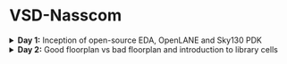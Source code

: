 # VSD-Nasscom

<details>
<summary><b>Day 1:</b>  Inception of open-source EDA, OpenLANE and Sky130 PDK </summary>   
<br>
  <details>
  <summary><b> Topic 1:</b>  Introduction to QFN-48,Package,Die,Core and IP's </summary>   
  <br>

![image](https://github.com/user-attachments/assets/58f6da45-1282-499a-89b8-46f8cf8eab01)

The highlighted one is the PROCESSOR/SOC connected along with other peripherals or interfacess .
The entire board can be describes as shown in figure 

![image](https://github.com/user-attachments/assets/ab6dfa84-ecd6-4ca8-8565-3fc9368b617b)

This consists of ADC, DAC, SRAM, UART,VCC/GND,I2C,SDRAM Chip and etc., there are there in typical ardunio board 

If , we open up on chip,it will loook like
![image](https://github.com/user-attachments/assets/e536e46e-0213-4c7d-9109-4d525ec55292)


Lets take an example of package ,QFN-48 .The QFN-48 Package has 48 pins and size of the package as 7mm 
![image](https://github.com/user-attachments/assets/4a11f75d-72b2-486f-b5d5-2a74e2a16b6b)

If we openup the chip we have various kinds of components such as Pads, Die,Core etc.,
![image](https://github.com/user-attachments/assets/17ebda03-7898-4345-a98a-0e0c32038ab8)

Pads: A component through which we can send the signals inside or outside of the chip

Die: defines the entire size of the chip

Core: the centre of the chip  where all the digital logics are placed
![image](https://github.com/user-attachments/assets/d549117d-0a4e-4e79-a238-90f2c21b5b74)

If we take an example of RISC-V,it look like
![image](https://github.com/user-attachments/assets/159f9c5a-ccee-4c9a-a7dd-edd48416946f)
typical chip consists of Pll,AD,DAC,SRAM  and these are called foundaryIPS

![image](https://github.com/user-attachments/assets/9e54cd99-66f8-4aae-9dbd-39221d95d3fe)

FoundaryIPS :Foundry IP refers to intellectual property (IP) blocks and libraries used in foundries, which are companies that manufacture integrated circuits

SOC,SPI Are called MACROS which are purely digital blocks.

In the second lecture we talk about RISC-V Instruction set ,
-------------------------------------------------------------------------------------------------------------------------------------------------------
For example , a c-program thats nedds to be run on computer or  a layout which is the interior of the chip,we need to compile into its assembly language is then converted into machine learning programm which is binary zeros and ones.

![image](https://github.com/user-attachments/assets/109e7823-ed6c-47d6-8f9d-2bfa1e961744)

The another interface which is present between RISC-V AND Layout is Hardware Description Language .We need to implement the RISC-V architecture specification using hdl .

![image](https://github.com/user-attachments/assets/bc2e283c-8d7b-4b7b-adb0-7773152b628c)

the flow starts from architecture and implemented using rtl and rtl to layout .

![image](https://github.com/user-attachments/assets/1d8db591-15a7-4578-9ff5-dc7a4d2af985)

In the third lecture disscused about flow from software applications to hardware 
----------------------------------------------------------------------------------------------------------------------------------------------------------
The software applications enter into a block called  system-software . system software converts the software application programm into binary language.
The major components of system software are operating system(os), Compiler and Assembler
![image](https://github.com/user-attachments/assets/48098144-3002-423e-886b-dae1259136ef)
The operating system is take the app and convert into assembly program and then finally into binary language program
Theoutput of the os is in the functions of C/C++/JAVA etc., these are taken by compiler and converts into Instructions .These instructions are taken by Assembler and converts into binary language.
![image](https://github.com/user-attachments/assets/5a258569-d622-4bb7-926c-9b53d76c3600)

For example
---------------------------------------------
Foa a add instruction ,the output of the assembler is the binary , we need an rtl which implements the spection for implementing the instruction set and rtl is synthesised into an netlist [digital logics],from netlist to hardware is called the physical design implementation of the netlist 
![image](https://github.com/user-attachments/assets/834c8967-a651-4436-8e69-4d1d9a55cc2d)


  </details>
   <details>
  <summary><b> Topic 2:</b> SOC Design and OpenLane </summary>   
  <br>

ASIC design
-------------
![image](https://github.com/user-attachments/assets/61403ae8-2cd5-4ebc-a0e6-abadfae676c1)

What is PDK?

PDK stands for Process Design Kit 
Collection of files used to modal a fabrication process for the EDA tools used to design an IC ;
Process Design Rules: DRC,LVS,PEX

OPEN SOURCE DIGITAL ASIC DESIGN
----------------------------------------
![image](https://github.com/user-attachments/assets/b3459d41-6d82-4ca0-ae92-1d0df95a592d)

EDA TOOLS 

![image](https://github.com/user-attachments/assets/780a31df-7d45-4c0b-9553-a1fc955032da)

ASIC DESIGN FLOW
--------------------------------------------------------------------
![image](https://github.com/user-attachments/assets/5608253d-dd07-43c0-a735-5c42315dcdfa)

Synthesis:
----------
Converts RTL to a circuit out of components from the standard cell library
![image](https://github.com/user-attachments/assets/0058cbd9-c19e-47db-93d4-62ee9318d9b8)

Floor and Power Planning: 
-------------------------
Partition the chip die between differnt system building blocks and place input output Pads 

for macroflooring there will be Dimensions ,PinLocations and Rows

![image](https://github.com/user-attachments/assets/ee0cbbf1-9dae-4466-81cb-5fb3e7022fdc)

Power Planning:
-------------
Power Networks are construcetd in terms of multiple vdd and grounds ,these are connected to all components verticall or horizantal, these are having less resistance due to these are metal surfaces
![image](https://github.com/user-attachments/assets/316123f5-a19c-4817-95f3-47f47b723a96)

Placement:
---------
![image](https://github.com/user-attachments/assets/bd510375-1d2b-4c54-96c2-07a18fa7af9a)

these are two kinds :
global:
optimum position for all cells

detailed: the positions that are obtained from global placemnt are minimally altered
![image](https://github.com/user-attachments/assets/3f379845-acba-457e-82f9-f4ac2a5c4d13)

Clock Tree Synthesis:
----------------------
![image](https://github.com/user-attachments/assets/5276c0c3-18b9-4c49-9283-e52e47b9b0e4)

Routing:
----------
![image](https://github.com/user-attachments/assets/c6b38024-af44-4c76-ae63-d4dad6b71d2f)
![image](https://github.com/user-attachments/assets/05e77ac9-a221-41d1-8a4d-14e206a572f4)

Sign-Off:
--------------
![image](https://github.com/user-attachments/assets/275975d4-411f-4196-968f-0beed460a169)

Introduction to OpenLane ASIC design Flow 
---------------------------------------------------------
![image](https://github.com/user-attachments/assets/400212be-debb-4384-98c0-cdafb4a9e878)

Fault:

![image](https://github.com/user-attachments/assets/994cd900-0423-44db-a01c-d9aceedf70e2)

OpenRoad: Used for Physical Implementation

![image](https://github.com/user-attachments/assets/9f6201e4-2f19-4960-bb5a-c2cbfd5c2bbe)

YOSYS: Used for Logic Equivalence Check [LEC]

![image](https://github.com/user-attachments/assets/f05e188d-f92a-48a7-8db1-9a51bdb33da4)

Magic:
Used for Physical Verification DRC & LVS
![image](https://github.com/user-attachments/assets/752eec12-b651-4eee-9111-86e6c1454122)



    
</details>  
   <details>
  <summary><b> Topic 3:</b> familarization to EDA Tool </summary>   
  <br>
Basic Linux Commands

## ls

**Command:** `ls [options] [directory]`
**Description:** Lists the contents of a directory. If no directory is specified, it lists the contents of the current directory.
**Options:**

* `-l`: Displays detailed information (permissions, owner, size, etc.)
* `-a`: Includes hidden files
* `-r`: Reverses the order of the listing

## pwd

**Command:** `pwd`
**Description:** Prints the full pathname of the current working directory.

## mkdir

**Command:** `mkdir [directory_name]`
**Description:** Creates a new directory with the specified `directory_name`.

## ls -ltr

**Command:** `ls -ltr`
**Description:** Lists the contents of the directory in long format (`-l`), sorted by modification time (`-t`), in reverse order (`-r`). Useful for viewing the most recently modified files at the end of the list.

## help

**Command:** `help [command]`
**Description:** Displays information about the built-in shell commands. If no command is specified, it shows a list of all available commands.

## man

**Command:** `man [command]`
**Description:** Displays the manual page for the specified command, providing detailed usage information.

## cp

**Command:** `cp [source] [destination]`
**Description:** Copies files or directories from the source to the destination.

## rm

**Command:** `rm [file]`
**Description:** Removes (deletes) the specified file or directory.

   <details>
  <summary><b> Topic 3.2 :</b> Run 'picorv32a' design synthesis using OpenLANE flow and generate necessary outputs </summary>   
  <br>
    
     Commands to Invoke the OpenLANE Flow and Perform Synthesis
     
## 1. Change to OpenLANE Directory

**Command:** `cd Desktop/work/tools/openlane_working_dir/openlane`
**Description:** Navigates to the directory where the OpenLANE flow is installed. This location contains all scripts, configuration files, and flow management utilities.

## 2. Launch OpenLANE Docker Container

**Command:** `docker`
**Description:** Starts the OpenLANE Docker container using a predefined alias. The alias sets up required volume mounts and environment variables, making it easier to access files on the host system from within the Docker container.

## 3. Start OpenLANE Interactive Mode

**Command:** `./flow.tcl -interactive`
**Description:** Launches the OpenLANE flow in interactive mode using its Tcl-based script. This mode allows users to execute each stage of the design flow manually and observe results.

## 4. Load OpenLANE Package

**Command:** `package require openlane 0.9`
**Description:** Loads the OpenLANE package (version 0.9) inside the Tcl shell. This step is necessary to access flow-specific commands.

## 5. Prepare the Design

**Command:** `prep -design picorv32a`
**Description:** Initializes and prepares the `picorv32a` design. This creates the required directory structure, copies configuration files, and sets up the environment for the selected design.

## 6. Run Synthesis

**Command:** `run_synthesis`
**Description:** Runs the synthesis step on the loaded design. The synthesis tool (typically Yosys) transforms the RTL (Verilog) into a gate-level representation that can be used for placement and routing.

## 7. Exit OpenLANE Flow

**Command:** `exit`
**Description:** Exits from the OpenLANE interactive Tcl environment.

## 8. Exit Docker Container

**Command:** `exit`
**Description:** Terminates the Docker container session and returns control to the host machine shell.


Screenshots of these running commands respectively given below 

![Image](https://github.com/user-attachments/assets/0e02917f-eb99-42b3-8c61-b680e318c423)
![Image](https://github.com/user-attachments/assets/6123c647-742e-4056-a955-95308591750a)

# Flop Ratio Calculation

## Definition

* **Flop Ratio**
  $\text{Flop Ratio} = \dfrac{\text{Number of D Flip‑Flops}}{\text{Total Number of Cells}}$
* **Percentage of D Flip‑Flops**
  $\%\text{ DFFs} = \text{Flop Ratio} \times 100$

## Example (from Synthesis Statistics)

| Metric                        | Value   |
| ----------------------------- | ------- |
| Number of D Flip‑Flops (DFFs) | `1613`  |
| Total Number of Cells         | `14876` |

**Step‑by‑Step Calculation:**

1. **Flop Ratio**
   $\frac{1613}{14876} \approx 0.108429685$
2. **Percentage of DFFs**
   $0.108429685 \times 100 \approx 10.84296854\,\%$

## Interpretation

Approximately **10.84 %** of the synthesized cells are D Flip‑Flops. A lower or higher ratio affects clock‑tree complexity, power consumption, and timing closure effort, so this metric helps gauge sequential logic density during design analysis.

![Image](https://github.com/user-attachments/assets/40959b9a-8df6-4c85-b58f-81234bd6e32f)



   </details> 
</details>
</details>





<details>
<summary><b>Day 2:</b> Good floorplan vs bad floorplan and introduction to library cells </summary>   
<br>
  <details>
<summary><b>Topic 1:</b> Chip Floor PLanning Considerations </summary>   
<br>

  <details>
<summary><b>1.1:</b> Utilization factor and Aspect ratio </summary>   
<br>

In the physical design flow the first step is defining the height and width of the core
![Screenshot 2024-10-06 103517](https://github.com/user-attachments/assets/55cbf2f4-132a-4c1c-9cc3-e1c8d83e9402)

Let's take an example of basic netlist consists of two flipflops and logic gates

![Screenshot 2024-10-06 103537](https://github.com/user-attachments/assets/e0e31ced-9a20-47e2-ae46-70af543fad70)

In this we are dependent on the dimensiions of logic gates and flipflops ,
lets assume standard cells are having an area of 1sq.unit and same are for flipflops as well

![Screenshot 2024-10-06 103552](https://github.com/user-attachments/assets/dd9a07af-9991-450d-a626-b13241f0caf1)

If we bring all the standard cells and flip flops together and caluclate the are area gives the minium area occupied by the netlist

![Screenshot 2024-10-06 103615](https://github.com/user-attachments/assets/bcda6bb0-055f-495d-8914-8afcb65d0a77)

If we place the netlist inside the core , we have seen that netlist completely occupies the core which means it has 100% utilization  of the core 

![Screenshot 2024-10-06 103640](https://github.com/user-attachments/assets/d520aa3a-f585-4649-a52b-2c6a5691a615)

Utilization factor is given by Area occupied by the netlist to Total Area of core

![Screenshot 2024-10-06 103640](https://github.com/user-attachments/assets/9f9cd759-85fb-4967-837a-a47003fa7b53)

Aspect Ratio is given by Height to the Width of the core .

Another example where the dimensions of the netlist is same and core is different 
![Screenshot 2024-10-06 103713](https://github.com/user-attachments/assets/38922f37-b0dd-40ce-bee5-beffd35e40aa)

In this case the utilization factor is 0.5
And Aspect ratio is also 0.5

![Screenshot 2024-10-06 103746](https://github.com/user-attachments/assets/5168dd59-b0d1-4952-a1bf-0d5750bf4cd5)

</details>

  <details>
<summary><b>1.2:</b> Concept of pre placed cells </summary>   
<br>
  cells that are placed in the core of a design before the placement and routing stages

Lets take an example of combinational logic circuit and output of the combinational logic is huge circuit

![Screenshot 2024-10-06 113528](https://github.com/user-attachments/assets/08b0ddf1-ca4e-4255-9d18-e2d7d01d0dd3)

so, we cut /divide the circuit into differnt parts .

![Screenshot 2024-10-06 113545](https://github.com/user-attachments/assets/c38d10ed-1fad-44d5-b279-212c7dc78d25)

lets assume circuit is divided into two parts and we separate into two different blocks and implemented separately 
These blocks are considered as Black box .

![Screenshot 2024-10-06 113556](https://github.com/user-attachments/assets/e1a64ef4-8f6e-4436-935e-2da2d43ef3cd)

If these blocks are replicated multiple times on the chip, We implement this block once and reused multiple times whenever it requires in the cihp.

![Screenshot 2024-10-06 113613](https://github.com/user-attachments/assets/c08ed8a3-62f3-4369-a9c6-e0fb8264822d)

Similarly there are other IP's are also avaliable. These are called pre-placed cells.

![Screenshot 2024-10-06 113633](https://github.com/user-attachments/assets/6be43725-f05b-42b5-a9b9-f831a13110ad)

    
</details>

  <details>
<summary><b>1.3:</b>Decoupling capacitors </summary>   
<br>
After placing the pre placed cells in the core , we need to surround them with the Decoupling capacitors .

![Screenshot 2024-10-06 120830](https://github.com/user-attachments/assets/ea3485d6-07ca-4da4-a1b7-000c4a5024ed)

 Lets consider this circuit is a part of any block of pre placed cells , whenever any gate switches from logic 0 to logic 1 there is some amount of current that demands , there is some capacitance setting over gate that capacitence needs to completely charge to represent logic 1 , this amount of charge is sent by power supply 
 Suppouse if the transition happening from logic 1 to logic 0, it is the responsibility of vss to take amount of charge .The capacitor will discharge 

![Screenshot 2024-10-06 120848](https://github.com/user-attachments/assets/7c7aabdb-32e8-40f5-86b8-25db971dba76)

 There will be some voltage drop across the wire and if the voltage vdd' is should be noise margin .
 Any voltage lies between Vil and Vih is undefined region , it's also called grey region.it can go either logic 0 or logic 1
 
![Screenshot 2024-10-06 120939](https://github.com/user-attachments/assets/2b4668c0-5f7f-4147-9e27-14ab81329360)

 We can ensure that voltage never lies in undefined region with the help of Decoupling capacitors , These capacitors decouples the circuit from main supply
 
![Screenshot 2024-10-06 120952](https://github.com/user-attachments/assets/918978d7-d1b1-4949-959f-76c8d7fb7a69)

 whenever switching happen decoupling capacitor will the current to circuit and these are placed very close to the circuit 

 ![Screenshot 2024-10-06 121012](https://github.com/user-attachments/assets/c8149a7c-8595-47ac-9f08-39a67413a1d7)

</details>


  <details>
<summary><b>1.4:</b>Power planning</summary>   
<br>
    Let us consider the circuit as Black box (macron). If this macron is repeated multiple times on the chip and there will be current demand for each and every macron

![Screenshot 2024-10-06 124925 - Copy](https://github.com/user-attachments/assets/cdffd4e9-fe6e-49c2-be8f-8a964c51ec24)

Let's there is a signal driven to load signal is transition from logic 0 to logic 1. we have to make sure that the signal path maintains same signal that load receives.

![Screenshot 2024-10-06 124934 - Copy](https://github.com/user-attachments/assets/3878b9b6-3720-45b1-9c70-4857848efab6)

let connect the power supply, these bllocks are tapped to vdd and ground respectively 

Since there is no De coupling capacitor near path the power supply need to take care of sinal. Powe supply is far to the path and there will be voltage drop happens 
![Screenshot 2024-10-06 124954 - Copy](https://github.com/user-attachments/assets/d8df73ad-051f-45aa-87a1-9e591140017a)

let's assume it is a 16-bit bus , If the bit is logic 1 it says the capacitor which is being charge to vdd similary logic 0 refers to capacitor discharged to ground
![Screenshot 2024-10-06 125020](https://github.com/user-attachments/assets/78c47552-ddb0-4c7d-9ca0-cb6ccfdc71da)

Let's  say it is connected to inverter , the  output will be all the capacitors are charged  to logic 1 and will discharge to logic 0 and it will cause a bump called as ground bounce 

![Screenshot 2024-10-06 125036](https://github.com/user-attachments/assets/9e573661-fd58-4beb-a06c-51b49e9ab351)

similarly logic 0 to logic 1  cause voltage droop

![Screenshot 2024-10-06 125051](https://github.com/user-attachments/assets/8f8d48c2-6d7c-4b1c-9fc6-20431602b571)

It is due to power is coming from single source, if there are multiple power supplies we can ensure that it will give current or drop current to the circuit 

![Screenshot 2024-10-06 125102](https://github.com/user-attachments/assets/615a5621-4f42-40c2-b01f-90fa24bf5c21)

![Screenshot 2024-10-06 125120](https://github.com/user-attachments/assets/fcea00dd-8e24-449f-b497-b5131f0f25bc)
</details>


  <details>
<summary><b>1.5:</b>Pin placement and logical cell blockage </summary>   
<br>
Lets take an example with two different flipflops with different colors and another section with different flipflop and clocks .

drive by clock 1
![image](https://github.com/user-attachments/assets/04f25190-aee1-420d-ae24-532bb20005f8)
driven by clk 2

![image](https://github.com/user-attachments/assets/cbbb8b61-dd31-4924-94a8-42d4544da4cf)

along with there are pre placed cells connect with din and output are connect to logic gates and another pre plced cell block b takes input from clks and give clock out

![image](https://github.com/user-attachments/assets/6ae6eb14-0cf7-42e8-b9a4-5e5b2f1802a8)


Asuume another section with same design which has two flipflops and two different clks  and another one with same but opposite clocks and block c pre placed cell is connected 

![image](https://github.com/user-attachments/assets/fd4aaf1f-674c-4b42-9068-4b5d117e98d1)

![image](https://github.com/user-attachments/assets/80cc86fb-fce2-47c6-a3ec-8f590370d2a1)


Complete design look like and  We connect clk 1 and clk2 

![image](https://github.com/user-attachments/assets/25830606-bb08-4a2f-9571-c669b1757432)

We fill the area between core and die with these ports and 
We place all the input ports on left hand side and output at right hand side  and ordering will be random

![image](https://github.com/user-attachments/assets/02c405b4-99b4-4ad4-91d6-0a28bfebdde1)

Pin placement creates hand checking frontend and backend ,
Clk ports are bigger in size  because it is continously driving all thw cells and sends the signals to all the flipflops 
The area between die and core blocks for cell placement and it is reserved for pins .

![image](https://github.com/user-attachments/assets/53c0c696-46ac-4b3a-918e-a40e31ba2c0f)

</details>

<details>
<summary><b>1.Labs:</b> Run FLoorPlan using OpenLane and review files  </summary>   
<br>

</details>
</details>


<details>
<summary><b>Topic 2:</b>library binding and placement </summary>   
<br>
   <details>
<summary><b>Theory:</b>library binding and placement </summary>   
<br>
The first step in this is bind the netlist with the physical cells 
Lets say we have this netlist with all these gates,the shapes of these gates represents the functionality of the gates.

![image](https://github.com/user-attachments/assets/19e03a36-f395-465a-ba68-c5a5885e9227)

In reality we have only boxes these flipflops and logic gates are represent using boxes which has physical dimensions.The netlist will look like this if we use boxes.

![image](https://github.com/user-attachments/assets/c838f146-8ee4-4812-b965-ef907dc7f87a)

If all these netlist as well as pre placed cells are present in a shell is called a library ,
library is is where we find all the information about netlist and its timing .library also has various shapes of these particular gates 

Example

![image](https://github.com/user-attachments/assets/d3c89bf6-0106-4089-81bb-60334d96a538)

 After given proper shape and sizes the next step is to take the gates and place it on floor plan
 We have the netlist and floorplan along withe pre placed cells . we place the gates in fllorplan
 
![image](https://github.com/user-attachments/assets/bd573487-8233-4edb-bf3d-b97ccbdf9454)

 In this scenario  FF1 is close to DIN and FF2 is close to DOUT , logic gates between them Simillarly we arange all three sections of netlist .
 
![image](https://github.com/user-attachments/assets/a9db05cd-fa6d-4891-9dad-a3fc4646133e)

 Optimize placement:
 --
Optimization is the process of iterating through a design such that it meets timing, area and power specifications
In this we will estimate the wire length , capacitence etc.,

connecting sec-1 :

![image](https://github.com/user-attachments/assets/2ae00022-62f3-408e-824e-a75c3c75adfa)

For sec 2,Between Din2 and FF1. The wire length will be area and it huge and because of huge length it will has more resistance so we will place the buffers to tramsit the signals without lossing the data ,but there is a loss of area .

connecting sec-2:

![image](https://github.com/user-attachments/assets/a170ca7a-969a-4361-84a2-7355c9032a65)

connecting sec-3:

![image](https://github.com/user-attachments/assets/b9a278b6-3684-4085-9804-75ab42e5c35a)

Connecting SEC-4

![image](https://github.com/user-attachments/assets/9da5058f-a466-4221-bc00-a8dc042e2f02)


Need for Charachterization:
---
Ic design flow:

![image](https://github.com/user-attachments/assets/f396c352-a55e-4899-b26a-6e79b3e95150)

The first step is logic synthesis which is reffered as converting the functionality into legal hardware
The output of Logic synthesis is arrangement of gates that will represents the original functionality that is designed using RTL

The next step  of logic synthesis is floorplanning and decide the size of the core and die

The next step is placemwnt we take the logic cells and place it on the chip in a fashion that initial timming is better

The next step is Clock Tree Synthesis .We place Clock tree that will take care of clock signal reaching at each and every clock end points
After this we will Route the cells .Routing step depends on the charachterization of cell

![image](https://github.com/user-attachments/assets/6caafb5a-20df-4997-b397-7cf20347de28)


The final thing is Static Timing Analysis in which we try to find setup time, holdtime and the maximum frequency of the clock 

![image](https://github.com/user-attachments/assets/9e13ac3f-9942-4eb0-847d-a77e2d1c3bdf)


One common thing across all the stages are "GATES or CELLS".

![image](https://github.com/user-attachments/assets/83a78f21-00a2-403b-a793-b28532e0a3dc)


    
  </details>  
  <details>
<summary><b>Lab:</b>library binding and placement </summary>   
<br>
    </details>
     <details>
       </details>
<summary><b>Topic3</b>library binding and placement </summary>   
<br>
    </details>
</details>

